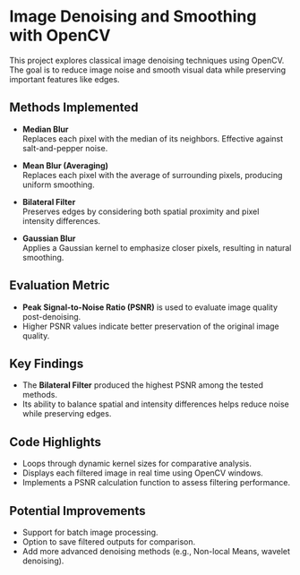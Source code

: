 # Image Denoising and Smoothing with OpenCV

This project explores classical image denoising techniques using OpenCV.  
The goal is to reduce image noise and smooth visual data while preserving important features like edges.

## Methods Implemented
- **Median Blur**  
  Replaces each pixel with the median of its neighbors. Effective against salt-and-pepper noise.
  
- **Mean Blur (Averaging)**  
  Replaces each pixel with the average of surrounding pixels, producing uniform smoothing.
  
- **Bilateral Filter**  
  Preserves edges by considering both spatial proximity and pixel intensity differences.
  
- **Gaussian Blur**  
  Applies a Gaussian kernel to emphasize closer pixels, resulting in natural smoothing.

## Evaluation Metric
- **Peak Signal-to-Noise Ratio (PSNR)** is used to evaluate image quality post-denoising.
- Higher PSNR values indicate better preservation of the original image quality.

## Key Findings
- The **Bilateral Filter** produced the highest PSNR among the tested methods.
- Its ability to balance spatial and intensity differences helps reduce noise while preserving edges.

## Code Highlights
- Loops through dynamic kernel sizes for comparative analysis.
- Displays each filtered image in real time using OpenCV windows.
- Implements a PSNR calculation function to assess filtering performance.

## Potential Improvements
- Support for batch image processing.
- Option to save filtered outputs for comparison.
- Add more advanced denoising methods (e.g., Non-local Means, wavelet denoising).